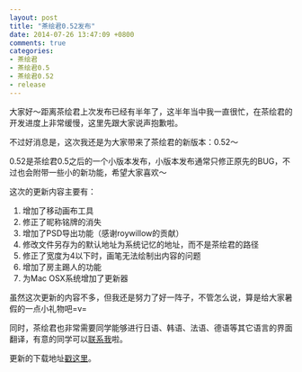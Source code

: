 ```yaml
---
layout: post
title: "茶绘君0.52发布"
date: 2014-07-26 13:47:09 +0800
comments: true
categories: 
- 茶绘君
- 茶绘君0.5
- 茶绘君0.52
- release
---
```


大家好～距离茶绘君上次发布已经有半年了，这半年当中我一直很忙，在茶绘君的开发进度上非常缓慢，这里先跟大家说声抱歉啦。

不过好消息是，这次我还是为大家带来了茶绘君的新版本：0.52～

0.52是茶绘君0.5之后的一个小版本发布，小版本发布通常只修正原先的BUG，不过也会附带一些小的新功能，希望大家喜欢～

这次的更新内容主要有：

1. 增加了移动画布工具
2. 修正了昵称铭牌的消失
3. 增加了PSD导出功能（感谢roywillow的贡献）
4. 修改文件另存为的默认地址为系统记忆的地址，而不是茶绘君的路径
5. 修正了宽度为4以下时，画笔无法绘制出内容的问题
6. 增加了房主踢人的功能
7. 为Mac OSX系统增加了更新器

虽然这次更新的内容不多，但我还是努力了好一阵子，不管怎么说，算是给大家暑假的一点小礼物吧=v=

同时，茶绘君也非常需要同学能够进行日语、韩语、法语、德语等其它语言的界面翻译，有意的同学可以[联系我](mailto:liuyanghejerry@126.com)啦。

更新的下载地址[戳这里](http://mrspaint.com "其实就是主站（（")。